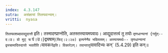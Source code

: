 ```yaml
---
index:  4.3.147
sutra:  असंज्ञायां तिलयवाभ्याम्।
vritti:  nyasa
---
```


`तिलयवशब्दावाद्युदात्तौ` इति। तस्मादण्प्राप्नोति, अतस्तस्यायमपवादः। आद्युदात्तत्वं तु तयोः `तृणधान्यानां {गर्मुत्-- द।उ। ग्रो मुट् च` पं।उ।}द्व्यषाम्` (फिट्।२।२७) इत्यनेनैव भवितव्यम्। अस्यायमर्थः-- तृणधान्यानां द्व्यचामादिरुदात्तो भवतीति।
`यावकःर` इति। विकारेऽण्। तदन्तात्तु `यावादिभ्यः कन्` (5.4.29) इति कन्॥
